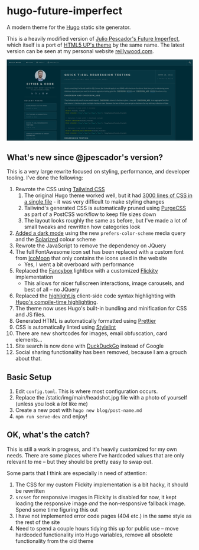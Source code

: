 # hugo-future-imperfect

A modern theme for the [Hugo](https://gohugo.io/) static site generator. 

This is a heavily modified version of [Julio Pescador's Future Imperfect](https://github.com/jpescador/hugo-future-imperfect), which itself is a port of [HTML5 UP's theme](http://html5up.net/future-imperfect)
by the same name. The latest version can be seen at my personal website [reillywood.com](https://reillywood.com).

![Dark mode screenshot](/website_dark.png)

## What's new since @jpescador's version?

This is a very large rewrite focused on styling, performance, and developer tooling. I've done the following:

1. Rewrote the CSS using [Tailwind CSS](https://tailwindcss.com/)
    1. The original Hugo theme worked well, but it had [3000 lines of CSS in a single file](https://github.com/jpescador/hugo-future-imperfect/blob/master/static/css/main.css) - it was very difficult to make styling changes 
    1. Tailwind's generated CSS is automatically pruned using [PurgeCSS](https://www.purgecss.com/) as part of a PostCSS workflow to keep file sizes down
    1. The layout looks roughly the same as before, but I've made a lot of small tweaks and rewritten how categories look
1. [Added a dark mode](https://www.reillywood.com/blog/dark-mode/) using the new `prefers-color-scheme` media query and the [Solarized](https://ethanschoonover.com/solarized/) colour scheme
1. Rewrote the JavaScript to remove the dependency on JQuery
1. The full FontAwesome icon set has been replaced with a custom font from [IcoMoon](https://icomoon.io/) that only contains the icons used in the website 
    * Yes, I went a bit overboard with performance
1. Replaced the [Fancybox](http://fancyapps.com/fancybox/3/) lightbox with a customized [Flickity](https://flickity.metafizzy.co/) implementation
    * This allows for nicer fullscreen interactions, image carousels, and best of all – no JQuery
1. Replaced the [highlight.js](https://highlightjs.org/) client-side code syntax highlighting with [Hugo's compile-time highlighting](https://gohugo.io/content-management/syntax-highlighting/).
1. The theme now uses Hugo's built-in bundling and minification for CSS and JS files.
1. Generated HTML is automatically formatted using [Prettier](https://prettier.io/)
1. CSS is automatically linted using [Stylelint](https://stylelint.io/)
1. There are new shortcodes for images, email obfuscation, card elements...
1. Site search is now done with [DuckDuckGo](https://duckduckgo.com) instead of Google
1. Social sharing functionality has been removed, because I am a grouch about that.

## Basic Setup

1. Edit `config.toml`. This is where most configuration occurs.
1. Replace the /static/img/main/headshot.jpg file with a photo of yourself (unless you look a *lot* like me)
1. Create a new post with `hugo new blog/post-name.md`
1. `npm run serve-dev` and enjoy!

## OK, what's the catch?

This is still a work in progress, and it's heavily customized for my own needs. There are some places where I've hardcoded values that are only relevant to me – but they should be pretty easy to swap out.

Some parts that I think are especially in need of attention:

1. The CSS for my custom Flickity implementation is a bit hacky, it should be rewritten
1. `srcset` for responsive images in Flickity is disabled for now, it kept loading the responsive image *and* the non-responsive fallback image. Spend some time figuring this out
1. I have not implemented error code pages (404 etc.) in the same style as the rest of the site
1. Need to spend a couple hours tidying this up for public use – move hardcoded functionality into Hugo variables, remove all obsolete functionality from the old theme